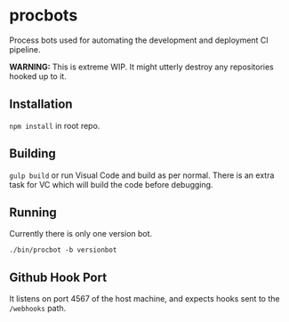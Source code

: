 # procbots

Process bots used for automating the development and deployment CI pipeline.

**WARNING:** This is extreme WIP. It might utterly destroy any repositories hooked up to it.

## Installation

`npm install` in root repo.

## Building

`gulp build` or run Visual Code and build as per normal. There is an extra task for VC which will build the code before debugging.

## Running

Currently there is only one version bot.

`./bin/procbot -b versionbot`

## Github Hook Port

It listens on port 4567 of the host machine, and expects hooks sent to the `/webhooks` path.
